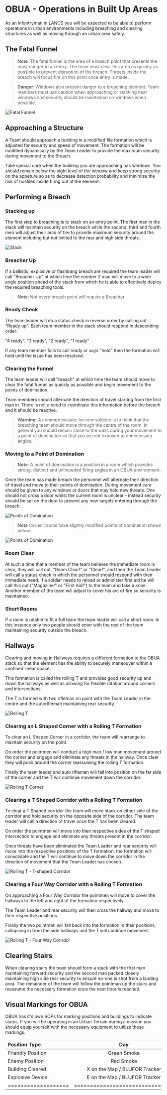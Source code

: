 # OBUA - Operations in Built Up Areas
As an infantryman in LANCS you will be expected to be able to perform operations in urban environments including breaching and clearing structures as well as moving through an urban area safely.

## The Fatal Funnel

> **Note**: The fatal funnel is the area of a breach point that presents the most danger to an entry.  The team must clear this area as quickly as possible to prevent disruption of the breach.  Threats inside the breach will focus fire on this point once entry is made.

> **Danger**: Windows also present danger to a breaching element.  Team members must use caution when approaching or stacking near windows and security should be maintained on windows when possible.

![Fatal Funnel](~/img/fatal_funnel.png)

## Approaching a Structure
A Team should approach a building in a modified file formation which is adjusted for security and speed of movement. The formation will be modified dynamically by the Team Leader to provide the maximum security during movement to the Breach.

Take special care when the building you are approaching has windows. You should remain below the sight level of the window and keep strong security on the appeture so as to decrease detection probability and minimize the risk of hostiles inside firing out at the element.

## Performing a Breach

### Stacking up
The first step to breaching is to stack on an entry point. The first man in the stack will maintain security on the breach while the second, third and fourth men will adjust their arcs of fire to provide maximum security around the element including but not limited to the rear and high side threats.

![Stack](~/img/stack.png)

### Breacher Up
If a ballistic, explosive or flashbang breach are required the team leader will call "Breacher Up" at which time the number 2 man will move to a wide angle position ahead of the stack from which he is able to effectively deploy the required breaching tools.

> **Note**: Not every breach point will require a Breacher.

### Ready Check
The team leader will do a status check in reverse order by calling out "Ready up". Each team member in the stack should respond in descending order:

"4 ready", "3 ready", "2 ready", "1 ready"

If any team member fails to call ready or says "hold" then the formation will hold until the issue has been resolved.

### Clearing the Funnel
The team leader will call "breach" at which time the team should move to clear the fatal funnel as quickly as possible and begin movement to the points of domination.

Team members should alternate the direction of travel starting from the first man in. There is not a need to coordinate this information before the breach and it should be reactive.

> **Warning**: A common mistake for new soldiers is to think that the breaching team should move through the centre of the room. In general you should remain close to the walls during your movement to a point of domination so that you are not exposed to unnecessary angles.

### Moving to a Point of Domination

> **Note**: A point of domination is a position in a room which provides strong, distinct and unimpeded firing angles in an OBUA environment.

Once the team has made breach the personnel will alternate their direction of travel and move to their points of domination. During movement care should be given to any windows or doors that may hold new threats. One should not cross a door whilst the current room is unclear - instead security should be set on the door to prevent any new targets entering through the breach.

![Points of Domination](~/img/domination1.png)

> **Note**
  Corner rooms have slightly modified points of domination shown below:

![Points of Domination](~/img/domination2.png)

### Room Clear
At such a time that a member of the team believes the immediate room is clear, they will call out, "Room Clear!" or "Clear!", and then the Team Leader will call a status check in which the personnel should respond with their immediate need. If a soldier needs to reload or administer first aid he will call this out ("Magazine!" or "First Aid!") to the team and take a knee. Another member of the team will adjust to cover his arc of fire so security is maintained.

### Short Rooms
If a room is unable to fit a full team the team leader will call a short room. In this instance only two people should enter with the rest of the team maintaining security outside the breach.

## Hallways
Clearing and moving in Hallways requires a different formation to the OBUA stack so that the element has the ability to securely maneouver within a confined linear space.

This formation is called the rolling T and provides good security up and down the hallways as well as allowing for flexible rotation around corners and intersections.

The T is formed with two rifleman on point with the Team Leader in the centre and the autorifleman maintaining rear security.

![Rolling T](~/img/rolling_t.png)

### Clearing an L Shaped Corner with a Rolling T Formation
To clear an L Shaped Corner in a corridor, the team will rearrange to maintain security on the point.

On order the pointmen will conduct a high man / low man movement around the corner and engage and eliminate any threats in the hallway. Once clear they will push around the corner reassuming the rolling T formation.

Finally the team leader and auto rifleman will fall into position on the far side of the corner and the T will continue movement down the corridor.

![Rolling T Corner](~/img/rolling-corner)

### Clearing a T Shaped Corridor with a Rolling T Formation
To clear a T Shaped corridor the team will move stack on either side of the corridor and hold security on the opposite side of the corridor. The team leader will call a direction of travel once the T has been cleared.

On order the pointmen will move into their respective sides of the T shaped intersection to engage and eliminate any threats present in the corridor.

Once threats have been eliminated the Team Leader and rear security will move into the respective positions of the T formation, the formation will consolidate and the T will continue to move down the corridor in the direction of movement that the Team Leader has chosen.

![Rolling T - T-shaped Corridor](~/img/rolling-t-intersection.png)

### Clearing a Four Way Corridor with a Rolling T Formation
On approaching a Four Way Corridor the pointmen will move to cover the hallways to the left and right of the formation respectively.

The Team Leader and rear security will then cross the hallway and move to their respective positions.

Finally the two pointmen will fall back into the formation in their positions, collapsing in from the side hallways and the T will continue movement.

![Rolling T - Four Way Corridor](~/img/rolling-t-intersection-four.png)

## Clearing Stairs
When clearing stairs the team should form a stack with the first man maintaining forward security and the second man packed closely maintaining high side rear security to ensure no-one is shot from a landing area. The remainder of the team will follow the pointman up the stairs and reassume the necessary formation once the next floor is reached.

## Visual Markings for OBUA
OBUA has it's own SOPs for marking positions and buildings to indicate status. If you will be operating in an Urban Terrain during a mission you should equip yourself with the necessary equipment to utilize these markings.

| Position Type     | Day                           | Night             |
|:------------------|:-----------------------------:|------------------:|
| Friendly Position | Green Smoke                   | IR Strobe         |
| Enemy Position    | Red Smoke                     | IR Laser "Circle" |
| Building Cleared  | X on the Map / BLUFOR Tracker | Green Chemlight   |
| Explosive Device  | E on the Map / BLUFOR Tracker | Red Chemlight     |
|===================|===============================|===================|
